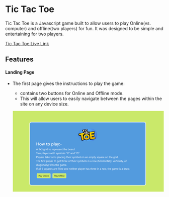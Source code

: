 # Tic Tac Toe

Tic Tac Toe is a Javascript game built to allow users to play Online(vs. computer) and offline(two players) for fun. It was designed to be simple and entertaining for two players.

<!-- ![Mock Up]() -->

[Tic Tac Toe Live Link](https://github.com/Neelp20/Tic-Tac-Toe)

## Features

#### Landing Page
* The first page gives the instructions to play the game:

   * contains two buttons for Online and Offline mode.
   * This will allow users to easily navigate between the pages within the site on any device size.

   ![Full view](/assets/readme-images/instructionPage.png)

